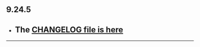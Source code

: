 ## 9.24.5

- ## The [CHANGELOG file is here](https://flutter-sound.canardoux.xyz/changelog.html)

-----------------------------------------------------------------------------------------------------------------------------------
